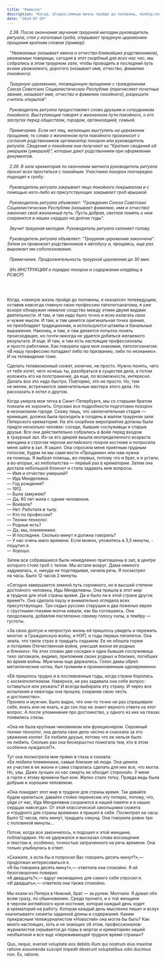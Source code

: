 ```yaml
---
title: "Ремесло"
description: "Когда, &laquo;земную жизнь пройдя до половины, я&nbsp;оказался&raquo; телеведущим, оставив навсегда главную свою профессию патологоанатома, я&nbsp;уже вскоре обнаружил немалое сходство между этими двумя видами деятельности. И&nbsp;там, и&nbsp;там надо было точно и&nbsp;ясно излагать свои и&nbsp;чужие мысли. И&nbsp;там, и&nbsp;там ценится оригинальная точка зрения, но&nbsp;преобладает традиционная, и&nbsp;используются штампы и&nbsp;банальные выражения. Наконец, и&nbsp;там, и&nbsp;там делается попытка понять происходящее, но&nbsp;почти никогда не&nbsp;удается добиться желаемого результата. И&nbsp;еще. И&nbsp;там, и&nbsp;там есть настоящие профессионалы и&nbsp;просто работники. Как говорила одна моя знакомая, патологоанатом: &laquo;В&nbsp;нашу профессию попадают либо по&nbsp;призванию, либо по&nbsp;незнанию&raquo;. И&nbsp;на&nbsp;телевидение&nbsp;тоже"
date: "2014-07-29"
---
```


<p><em>&nbsp; 2.38. После окончания звучания траурной мелодии руководитель ритуала, стоя у изголовья гроба, открывает траурную церемонию прощания кратким словом (пример):<br />&nbsp; &nbsp;<br />&nbsp; "Уважаемые (называет имена и отчества ближайших родственников), уважаемые товарищи, сегодня в этот скорбный для всех нас час, мы собрались в этом траурном зале, чтобы проводить в последний путь всеми уважаемого, дорогого (называет имя, отчество, фамилию покойного).</em><br /><em><br />&nbsp; Траурную церемонию, посвященную прощанию с гражданином Союза Советских Социалистических Республик (перечисляет почетные звания, называет имя, отчество и фамилию покойного), разрешите считать открытой".<br /><br />&nbsp; Руководитель ритуала предоставляет слово друзьям и сотрудникам покойного. Выступающие говорят о жизненном пути покойного, о его заслугах перед обществом, городом, организацией, семьей.<br /><br />&nbsp; Примечание. Если нет лиц, желающих выступить на церемонии прощания, то слово о жизненном пути покойного произносит с согласия родственников организатор похорон или руководитель ритуала. Сведения о покойном они получают из "Кратких сведений об умершем (умершей)", которые дают родственники при оформлении документов.<br /><br />&nbsp; 2.39. В зале крематория по окончании митинга руководитель ритуала просит всех проститься с покойным. Участники похорон поочередно подходят к гробу.<br /><br />&nbsp; Руководитель ритуала закрывает лицо покойного покрывалом и с помощью кого-либо из присутствующих закрывает гроб крышкой.</em><br /><br />&nbsp;<em> Руководитель ритуала объявляет: "Гражданин Союза Советских Социалистических Республик (называет фамилию, имя и отчество) закончил свой жизненный путь. Пусть добрая, светлая помять о нем сохранится в наших сердцах на долгие годы".<br /><br />&nbsp; Звучит траурная мелодия. Руководитель ритуала склоняет голову.<br /><br />&nbsp; Руководитель ритуала объявляет: "Траурная церемония закончена". Затем он провожает родственников к автобусу и, прощаясь, еще раз выражает им соболезнование.<br /><br />&nbsp; Примечание. Продолжительность траурной церемонии до 30 мин.<br /><br />&nbsp; (Из ИНСТРУКЦИИ о порядке похорон и содержании кладбищ в РСФСР)</em><br /><br /><br /><br /></p>
<p>Когда, &laquo;земную жизнь пройдя до&nbsp;половины, я&nbsp;оказался&raquo; телеведущим, оставив навсегда главную свою профессию патологоанатома, я&nbsp;уже вскоре обнаружил немалое сходство между этими двумя видами деятельности. И там, и&nbsp;там надо было точно и&nbsp;ясно излагать свои и&nbsp;чужие мысли. И там, и&nbsp;там ценится оригинальная точка зрения, но&nbsp;преобладает традиционная, и&nbsp;используются штампы и&nbsp;банальные выражения. Наконец, и&nbsp;там, и&nbsp;там делается попытка понять происходящее, но&nbsp;почти никогда не&nbsp;удается добиться желаемого результата. И еще. И там, и&nbsp;там есть настоящие профессионалы и&nbsp;просто работники. Как говорила одна моя знакомая, патологоанатом: &laquo;В нашу профессию попадают либо по&nbsp;призванию, либо по&nbsp;незнанию&raquo;. И на&nbsp;телевидение тоже.</p>
<p>Сделать телевизионный сюжет, конечно, не&nbsp;просто. Нужно понять, чего от&nbsp;тебя хотят, чего хочешь ты, разобраться в&nbsp;существе дела, а&nbsp;потом изложить его на&nbsp;полстраничке, да&nbsp;еще, по&nbsp;возможности, интересно. Делать все это надо быстро. Повторяю, это не&nbsp;просто. Но, тем не&nbsp;менее, встречаются замечательные мастера этого дела. Но рассказать я&nbsp;хотел о&nbsp;другом.</p>
<p>Когда умерла моя тетка в Санкт-Петербурге, мы&nbsp;со&nbsp;старшим братом поехали ее&nbsp;хоронить. Опускаю все подробности подготовки похорон в&nbsp;незнакомом городе. Скажу лишь, что заключительная стадия&nbsp;&mdash; кремация, должна была проходить в&nbsp;полдень в&nbsp;малом траурном зале Питерского крематория. На это скорбное мероприятие должны были придти несколько человек: соседи, бывшие сослуживцы и&nbsp;старые друзья. Все они действительно собрались в&nbsp;фойе перед входом в&nbsp;траурный зал. Из-за его дверей вышла неопределенного возраста женщина в&nbsp;строгом черном английского покроя костюме и&nbsp;попросила меня зайти в&nbsp;зал. Я зашел. Она спросила меня приятным грудным голосом, будем&nbsp;ли мы&nbsp;сами вести<span style="margin-right: 0.44em;"> </span><span style="margin-left: -0.44em;">&laquo;</span>Прощание&raquo; или нам нужна ее&nbsp;помощь. Я выбрал помощь, во-первых, потому что и&nbsp;брат, и&nbsp;я&nbsp;устали, а&nbsp;во-вторых, из&nbsp;любопытства&nbsp;&mdash; первый раз в&nbsp;крематории. Затем она достала небольшой блокнот и&nbsp;стала задавать мне вопросы. <br />&mdash;&nbsp;Имя и&nbsp;отчество умершей?<br />&mdash;&nbsp;Ида Менделевна.<br />&mdash;&nbsp;Год рождения? <br />&mdash;&nbsp;1912.<br />&mdash;&nbsp;Была замужем? <br />&mdash;&nbsp;Да, 60 лет жила с&nbsp;одним человеком.<br />&mdash;&nbsp;Воевала? <br />&mdash;&nbsp;Нет. Работала в&nbsp;тылу.<br />&mdash;&nbsp;Кто по&nbsp;профессии? <br />&mdash;&nbsp;Техник-технолог.<br />&mdash;&nbsp;Родные есть? <br />&mdash;&nbsp;Да, мы, племянники.<br />&mdash;&nbsp;И последнее. Сколько минут я&nbsp;должна говорить? <br />&mdash;&nbsp;У нас очень мало времени. Если можно, уложитесь в 3,5 минуты, - пошутил я.<br />&mdash;&nbsp;Хорошо.</p>
<p>Затем все собравшиеся были немедленно приглашены в&nbsp;зал, в&nbsp;центре которого стоял гроб с&nbsp;телом. Мы встали вокруг. Дама немного задумалась, и, никуда не&nbsp;подглядывая, начала речь. Я посмотрел на&nbsp;часы. Было 12 часов 2 минуты.</p>
<p>&laquo;Сегодня завершается земной путь скромного, но&nbsp;в&nbsp;высшей степени достойного человека, Иды Менделевны. Она пришла в&nbsp;этот мир в&nbsp;трудное для этой страны время. Да и&nbsp;было&nbsp;ли в&nbsp;этой стране другое время?&raquo;. Она сделала паузу и&nbsp;внимательно оглядела всех присутствующих. Три седых русских старушки и&nbsp;два пожилых еврея с&nbsp;грустными глазами молча кивали, как&nbsp;бы соглашаясь. Она продолжила, добавляя постепенно своему голосу силы, а&nbsp;тембру&nbsp;&mdash; густоты.</p>
<p>&laquo;За свою долгую и&nbsp;непростую жизнь ей&nbsp;пришлось увидеть и&nbsp;пережить многое: и Гражданскую войну, и НЭП, и&nbsp;годы первых пятилеток. Она знала, что такое страх в&nbsp;тридцать седьмом. Ее не&nbsp;обошла горем и&nbsp;потерями Отечественная война, унесшая жизни ее&nbsp;родных и&nbsp;близких&raquo;. На этих словах две соседки и&nbsp;одна бывшая сослуживица тихо заплакали, видимо, припомнив своих родных и&nbsp;близких, погибших во&nbsp;время войны. Мужчины еще держались. Голос дамы обрел металлические нотки, был громким и&nbsp;проникновенным одновременно.</p>
<p>&laquo;Ей пришлось трудно и&nbsp;в&nbsp;послевоенные годы, когда страна боролась с&nbsp;космополитизмом. Наверное, не&nbsp;раз задавала она себе вопрос: оставаться или уезжать? И всегда выбирала эту страну. И через все испытания и&nbsp;невзгоды она прошла, сохранив свою честь и&nbsp;достоинство&raquo;.<br />Проняло и&nbsp;мужчин. Было видно, что они-то точно не&nbsp;раз спрашивали себя, ехать или не&nbsp;ехать, и&nbsp;до&nbsp;сих пор не&nbsp;знают верного ответа на&nbsp;этот вопрос. А после упоминания про достоинство, у&nbsp;одного из&nbsp;них на&nbsp;глазах появились слезы.</p>
<p>&laquo;Она не&nbsp;была крупным чиновником или функционером. Скромный техник-технолог, она делала свое дело честно и&nbsp;снискала за&nbsp;это уважение коллег. Ее любили друзья, потому что ее&nbsp;нельзя было не&nbsp;любить. Сколько раз она бескорыстно помогала тем, кто в&nbsp;этом особенно нуждался!?&raquo;.</p>
<p>Тут она посмотрела мне прямо в&nbsp;глаза и&nbsp;сказала: <br />&laquo;Ее любили племянники, самые близкие ей&nbsp;люди. Она ценила их&nbsp;участие в&nbsp;ее&nbsp;жизни и&nbsp;сама старалась сделать для них все, что могла. Но, увы. Даже лучших из&nbsp;нас смерть не&nbsp;обходит стороной&raquo;. У меня в&nbsp;горле к&nbsp;этому времени был ком. Жалко стало тетку. Правда ведь была добрым и&nbsp;хорошим человеком.</p>
<p>&laquo;Она покидает этот мир в&nbsp;трудное для страны время. Так давайте будем крепиться, давайте стойко перенесем эту потерю, потому, что, уйдя от&nbsp;нас, Ида Менделевна сохранится в&nbsp;нашей памяти и&nbsp;в&nbsp;наших сердцах навсегда&raquo;. От этой классической закольцовки сюжета и&nbsp;&laquo;трудного для страны времени&raquo; я&nbsp;пришел в&nbsp;себя. Посмотрел на&nbsp;часы. Было 12 часов, пять минут, тридцать секунд. Она говорила ровно три с&nbsp;половиной минуты&hellip;</p>
<p>Потом, когда все закончилось, я&nbsp;подошел к&nbsp;этой женщине, поблагодарил. Но не&nbsp;удержался и&nbsp;высказал слова восхищения и&nbsp;текстом и, особенно, точностью затраченного на&nbsp;речь времени. Она только улыбнулась в&nbsp;ответ.</p>
<p>&laquo;Скажите, а если бы я попросил Вас говорить десять минут?&raquo;,&mdash; продолжал интересоваться я.<br />&laquo;Я бы говорила десять минут&raquo;,&mdash; ответила она спокойно. Я ей безоговорочно поверил.<br />&laquo;А двадцать?&raquo;,&mdash; вдруг неожиданно для самого себя спросил я.<br />&laquo;И двадцать&raquo;,&mdash; ответила она также спокойно.<br /><br />Мы ехали из Питера в Нижний, брат&nbsp;&mdash; за&nbsp;рулем. Молчали. Я думал обо всем сразу, по&nbsp;обыкновению. Среди прочего, и&nbsp;о&nbsp;той женщине в&nbsp;черном английского кроя костюме, которая каждый день ходит в&nbsp;крематорий на&nbsp;работу. Которая каждый день мысленно пишет и&nbsp;вслух<span style="margin-right: 0.44em;"> </span><span style="margin-left: -0.44em;">&laquo;</span>начитывает&raquo; сюжеты заданной длины и&nbsp;содержания. Каким прекрасным тележурналистом<span style="margin-right: 0.44em;"> </span><span style="margin-left: -0.44em;">&laquo;</span>Новостей&raquo; она могла&nbsp;бы быть? Как много настоящих, хоть и&nbsp;не&nbsp;знающих об&nbsp;этом, профессионалов-журналистов скрывается до&nbsp;поры в&nbsp;моргах и&nbsp;крематориях нашей необъятной и&nbsp;все еще<span style="margin-right: 0.44em;"> </span><span style="margin-left: -0.44em;">&laquo;</span>переживающей трудное время страны&raquo;?</p> Quo, neque, eveniet voluptate eos debitis illum qui nostrum eius maxime ratione assumenda suscipit impedit deserunt voluptatibus odio ducimus non. Ex, ratione.
